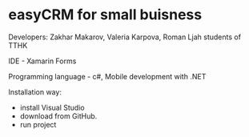 # easyCRM for small buisness
Developers: Zakhar Makarov, Valeria Karpova, Roman Ljah students of TTHK

IDE - Xamarin Forms

Programming language - c#, Mobile development with .NET

Installation way:

- install Visual Studio
- download from GitHub.
- run project

